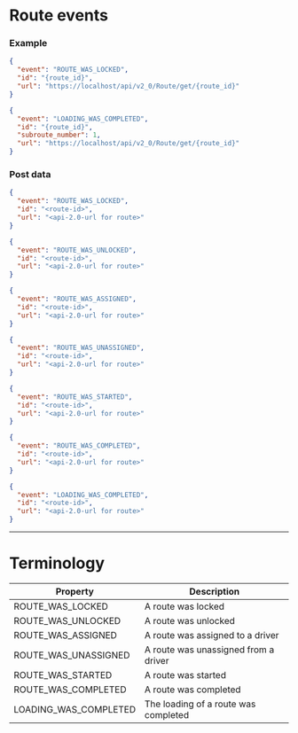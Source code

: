 # Route events

### Example

```JSON
{
  "event": "ROUTE_WAS_LOCKED",
  "id": "{route_id}",
  "url": "https://localhost/api/v2_0/Route/get/{route_id}"
}
```
```JSON
{
  "event": "LOADING_WAS_COMPLETED",
  "id": "{route_id}",
  "subroute_number": 1,
  "url": "https://localhost/api/v2_0/Route/get/{route_id}"
}
```

### Post data
```JSON
{  
  "event": "ROUTE_WAS_LOCKED",
  "id": "<route-id>",
  "url": "<api-2.0-url for route>"
}
```
```JSON
{  
  "event": "ROUTE_WAS_UNLOCKED",
  "id": "<route-id>",
  "url": "<api-2.0-url for route>"
}
```
```JSON
{  
  "event": "ROUTE_WAS_ASSIGNED",
  "id": "<route-id>",
  "url": "<api-2.0-url for route>"
}
```
```JSON
{  
  "event": "ROUTE_WAS_UNASSIGNED",
  "id": "<route-id>",
  "url": "<api-2.0-url for route>"
}
```
```JSON
{  
  "event": "ROUTE_WAS_STARTED",
  "id": "<route-id>",
  "url": "<api-2.0-url for route>"
}
```
```JSON
{  
  "event": "ROUTE_WAS_COMPLETED",
  "id": "<route-id>",
  "url": "<api-2.0-url for route>"
}
```
```JSON
{  
  "event": "LOADING_WAS_COMPLETED",
  "id": "<route-id>",
  "url": "<api-2.0-url for route>"
}
```

---

# Terminology

|Property             |Description|
|---------------------|-----------|
|ROUTE_WAS_LOCKED|A route was locked|
|ROUTE_WAS_UNLOCKED|A route was unlocked|
|ROUTE_WAS_ASSIGNED|A route was assigned to a driver|
|ROUTE_WAS_UNASSIGNED|A route was unassigned from a driver|
|ROUTE_WAS_STARTED|A route was started|
|ROUTE_WAS_COMPLETED|A route was completed|
|LOADING_WAS_COMPLETED|The loading of a route was completed|
